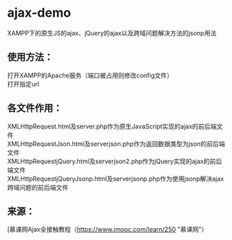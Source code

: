 # ajax-demo
XAMPP下的原生JS的ajax、jQuery的ajax以及跨域问题解决方法的jsonp用法
## 使用方法：
打开XAMPP的Apache服务（端口被占用则修改config文件）  
打开指定url  
## 各文件作用：
XMLHttpRequest.html及server.php作为原生JavaScript实现的ajax的前后端文件  
XMLHttpRequestJson.html及serverjson.php作为返回数据类型为json的前后端文件  
XMLHttpRequestjQuery.html及serverjson2.php作为jQuery实现的ajax的前后端文件  
XMLHttpRequestjQueryJsonp.html及serverjsonp.php作为使用jsonp解决ajax跨域问题的前后端文件 
## 来源：
[慕课网Ajax全接触教程（https://www.imooc.com/learn/250 "慕课网"）

